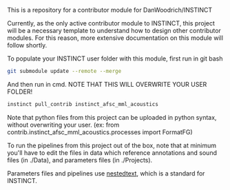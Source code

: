 This is a repository for a contributor module for DanWoodrich/INSTINCT 

Currently, as the only active contributor module to INSTINCT, this project will be a necessary template to understand how to 
design other contributor modules. For this reason, more extensive documentation on this module will follow shortly. 

To populate your INSTINCT user folder with this module, first run in git bash

```bash 
git submodule update --remote --merge
```

And then run in cmd. NOTE THAT THIS WILL OVERWRITE YOUR USER FOLDER!

```bash 
instinct pull_contrib instinct_afsc_mml_acoustics
```

Note that python files from this project can be uploaded in python syntax, without overwriting your user. 
(ex: from contrib.instinct_afsc_mml_acoustics.processes import FormatFG)

To run the pipelines from this project out of the box, note that at minimum you'll have to edit the files in data which reference 
annotations and sound files (in ./Data), and parameters files (in ./Projects). 

Parameters files and pipelines use [nestedtext](https://github.com/KenKundert/nestedtext), which is a standard for INSTINCT. 